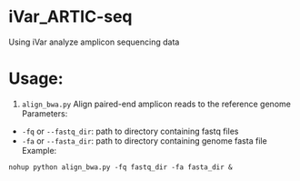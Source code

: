 # iVar_ARTIC-seq
Using iVar analyze amplicon sequencing data

# Usage:
1. `align_bwa.py`
Align paired-end amplicon reads to the reference genome
Parameters:

* `-fq` or `--fastq_dir`: path to directory containing fastq files
* `-fa` or `--fasta_dir`: path to directory containing genome fasta file
Example:
```
nohup python align_bwa.py -fq fastq_dir -fa fasta_dir &
```
